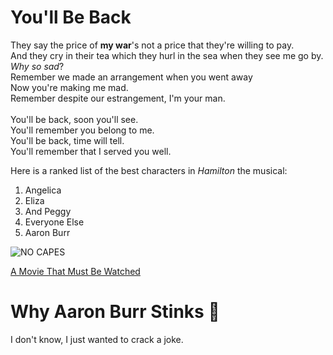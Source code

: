 # You'll Be Back

They say the price of **my war**'s not a price that they're willing to pay.\
And they cry in their tea which they hurl in the sea when they see me go by.\
_Why so sad_?\
Remember we made an arrangement when you went away\
Now you're making me mad.\
Remember despite our estrangement, I'm your man.\
\
You'll be back, soon you'll see.\
You'll remember you belong to me.\
You'll be back, time will tell.\
You'll remember that I served you well.

Here is a ranked list of the best characters in *Hamilton* the musical:
1. Angelica
1. Eliza
1. And Peggy
1. Everyone Else
1. Aaron Burr

![NO CAPES](https://upload.wikimedia.org/wikipedia/en/thumb/0/09/Edna_Mode_promotional_image.jpg/220px-Edna_Mode_promotional_image.jpg)

[A Movie That Must Be Watched](https://www.youtube.com/watch?v=425M4M3Opkk)

# Why Aaron Burr Stinks :hankey:
I don't know, I just wanted to crack a joke.
